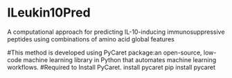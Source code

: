 # ILeukin10Pred
A computational approach for predicting IL-10-inducing immunosuppressive peptides using combinations of amino acid global features

#This method is developed using PyCaret package:an open-source, low-code machine learning library in Python that automates machine learning workflows. 
#Required to Install PyCaret.
install pycaret pip install pycaret
